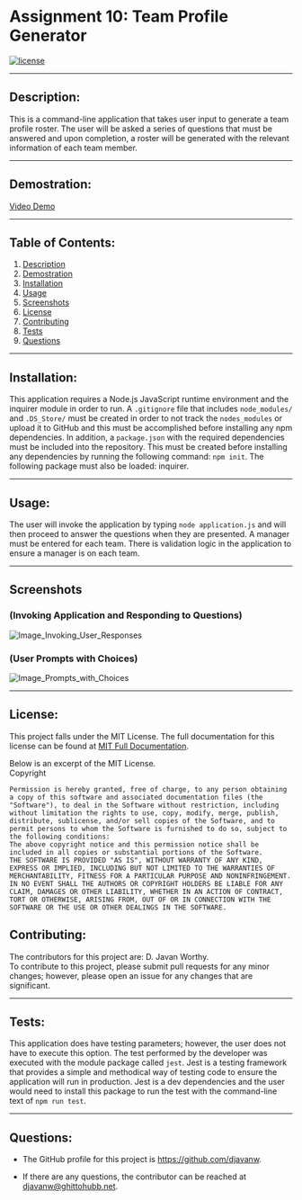 # Assignment 10:  Team Profile Generator

  [![license](https://img.shields.io/badge/license-MIT-blue.svg)](https://choosealicense.com/licenses/mit/)

***

  ## Description:
  This is a command-line application that takes user input to generate a team profile roster.  The user will be asked a series of questions that must be answered and upon completion, a roster will be generated with the relevant information of each team member.

***
  ## Demostration:
  [Video Demo]()
***
  ## Table of Contents:
  1.  [Description](#description)
  2.  [Demostration](#demostration)
  3.  [Installation](#installation)
  4.  [Usage](#usage)
  5.  [Screenshots](#screenshots)
  6.  [License](#license)
  7.  [Contributing](#contributing)
  8.  [Tests](#tests)
  9.  [Questions](#questions)

***
  ## Installation:
  This application requires a Node.js JavaScript runtime environment and the inquirer module in order to run.  A `.gitignore` file that includes `node_modules/` and `.DS_Store/` must be created in order to not track the `nodes_modules` or upload it to GitHub and this must be accomplished before installing any npm dependencies.  In addition, a `package.json` with the required dependencies must be included into the repository.  This must be created before installing any dependencies by running the following command: `npm init`.  The following package must also be loaded:  inquirer.  

***
  ## Usage:
  The user will invoke the application by typing `node application.js` and will then proceed to answer the questions when they are presented.  A manager must be entered for each team.  There is validation logic in the application to ensure a manager is on each team.  
   
***
## Screenshots 
### (Invoking Application and Responding to Questions)
![Image_Invoking_User_Responses](./assets/images/)

### (User Prompts with Choices)
![Image_Prompts_with_Choices](./assets/images/)

***
  ## License:
  This project falls under the MIT License.  The full documentation for this license can be found at [MIT Full Documentation](https://choosealicense.com/licenses/mit).

  Below is an excerpt of the MIT License.
  <br>
  Copyright <YEAR> <COPYRIGHT HOLDER>
    
    Permission is hereby granted, free of charge, to any person obtaining a copy of this software and associated documentation files (the "Software"), to deal in the Software without restriction, including without limitation the rights to use, copy, modify, merge, publish, distribute, sublicense, and/or sell copies of the Software, and to permit persons to whom the Software is furnished to do so, subject to the following conditions:
    The above copyright notice and this permission notice shall be included in all copies or substantial portions of the Software.
    THE SOFTWARE IS PROVIDED "AS IS", WITHOUT WARRANTY OF ANY KIND, EXPRESS OR IMPLIED, INCLUDING BUT NOT LIMITED TO THE WARRANTIES OF MERCHANTABILITY, FITNESS FOR A PARTICULAR PURPOSE AND NONINFRINGEMENT. IN NO EVENT SHALL THE AUTHORS OR COPYRIGHT HOLDERS BE LIABLE FOR ANY CLAIM, DAMAGES OR OTHER LIABILITY, WHETHER IN AN ACTION OF CONTRACT, TORT OR OTHERWISE, ARISING FROM, OUT OF OR IN CONNECTION WITH THE SOFTWARE OR THE USE OR OTHER DEALINGS IN THE SOFTWARE.

  ## Contributing:
  The contributors for this project are: D. Javan Worthy.
  <br>
  To contribute to this project, please submit pull requests for any minor changes; however, please open an issue for any changes that are significant.

***
  ## Tests:
  This application does have testing parameters; however, the user does not have to execute this option.  The test performed by the developer was executed with the module package called `jest`.  Jest is a testing framework that provides a simple and methodical way of testing code to ensure the application will run in production.  Jest is a dev dependencies and the user would need to install this package to run the test with the command-line text of `npm run test`.

***
  ## Questions:
  - The GitHub profile for this project is https://github.com/djavanw.
 
  - If there are any questions, the contributor can be reached at djavanw@ghittohubb.net.
